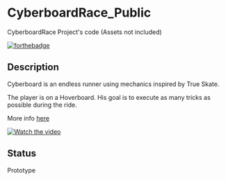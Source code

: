 # CyberboardRace_Public
CyberboardRace Project's code (Assets not included)

[![forthebadge](https://forthebadge.com/images/badges/made-with-c-sharp.svg)](https://forthebadge.com)

## Description

Cyberboard is an endless runner using mechanics inspired by True Skate.

The player is on a Hoverboard. His goal is to execute as many tricks as possible during the ride.

More info [here](https://victorportfolio.eu/portfolio/cyberboard)

[![Watch the video](https://images.squarespace-cdn.com/content/v1/6192c075ca1cf524b3d3834f/1676549383782-V4PTVGFR85GF7FYB0W7G/CyberboardPicture.png)](https://youtu.be/2Tt3LqnCxG0)

## Status

Prototype


